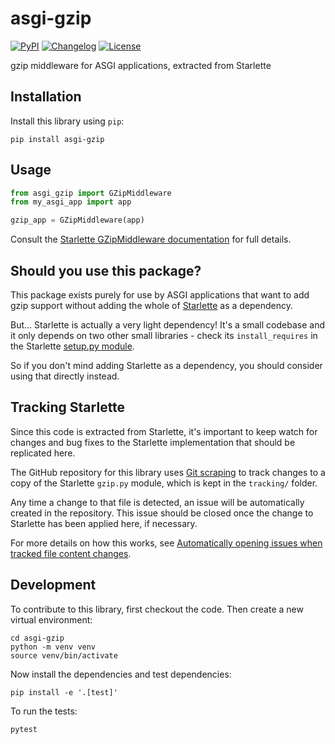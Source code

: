 # asgi-gzip

[![PyPI](https://img.shields.io/pypi/v/asgi-gzip.svg)](https://pypi.org/project/asgi-gzip/)
[![Changelog](https://img.shields.io/github/v/release/simonw/asgi-gzip?include_prereleases&label=changelog)](https://github.com/simonw/asgi-gzip/releases)
[![License](https://img.shields.io/badge/license-BSD-blue.svg)](https://github.com/simonw/asgi-gzip/blob/main/LICENSE)

gzip middleware for ASGI applications, extracted from Starlette

## Installation

Install this library using `pip`:

    pip install asgi-gzip

## Usage

```python
from asgi_gzip import GZipMiddleware
from my_asgi_app import app

gzip_app = GZipMiddleware(app)
```
Consult the [Starlette GZipMiddleware documentation](https://www.starlette.io/middleware/#gzipmiddleware) for full details.

## Should you use this package?

This package exists purely for use by ASGI applications that want to add gzip support without adding the whole of [Starlette](https://www.starlette.io/) as a dependency.

But... Starlette is actually a very light dependency! It's a small codebase and it only depends on two other small libraries - check its `install_requires` in the Starlette [setup.py module](https://github.com/encode/starlette/blob/master/setup.py).

So if you don't mind adding Starlette as a dependency, you should consider using that directly instead.

## Tracking Starlette

Since this code is extracted from Starlette, it's important to keep watch for changes and bug fixes to the Starlette implementation that should be replicated here.

The GitHub repository for this library uses [Git scraping](https://simonwillison.net/2020/Oct/9/git-scraping/) to track changes to a copy of the Starlette `gzip.py` module, which is kept in the `tracking/` folder.

Any time a change to that file is detected, an issue will be automatically created in the repository. This issue should be closed once the change to Starlette has been applied here, if necessary.

For more details on how this works, see [Automatically opening issues when tracked file content changes](https://simonwillison.net/2022/Apr/28/issue-on-changes/).

## Development

To contribute to this library, first checkout the code. Then create a new virtual environment:

    cd asgi-gzip
    python -m venv venv
    source venv/bin/activate

Now install the dependencies and test dependencies:

    pip install -e '.[test]'

To run the tests:

    pytest
